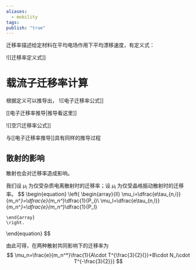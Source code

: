 ```yaml
---
aliases:
  - mobility
tags: 
publish: "true"
---
```

迁移率描述给定材料在平均电场作用下平均漂移速度，有定义式：

![[迁移率定义式]]

# 载流子迁移率计算

根据定义可以推导出，
![[电子迁移率公式]]

[[电子迁移率推导|推导看这里]]

![[空穴迁移率公式]]

与[[电子迁移率推导]]具有同样的推导过程

## 散射的影响

散射也会对迁移率造成影响。

我们设 $\mu_i$ 为仅受杂质电离散射时的迁移率；设 $\mu_l$ 为仅受晶格振动散射时的迁移率。
$$
\begin{equation}
	\left\{
	\begin{array}{ll}
		\mu_i=\dfrac{e\tau_{n,i}}{m_n^*}=\dfrac{e}{m_n^*}\dfrac{1}{P_i}\\
		\mu_l=\dfrac{e\tau_{n,l}}{m_n^*}=\dfrac{e}{m_n^*}\dfrac{1}{P_l}
		
	\end{array}
	\right.
\end{equation}
$$

由此可得，在两种散射共同影响下的迁移率为
$$
\mu_n=\frac{e}{m_n^*}\frac{1}{A\cdot T^{\frac{3}{2}{}}+B\cdot N_i\cdot T^{-\frac{3}{2}}}
$$
